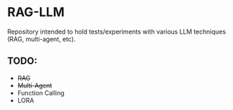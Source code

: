 # RAG-LLM
Repository intended to hold tests/experiments with various LLM techniques (RAG, multi-agent, etc).

## TODO:
- ~~RAG~~
- ~~Multi-Agent~~
- Function Calling
- LORA
